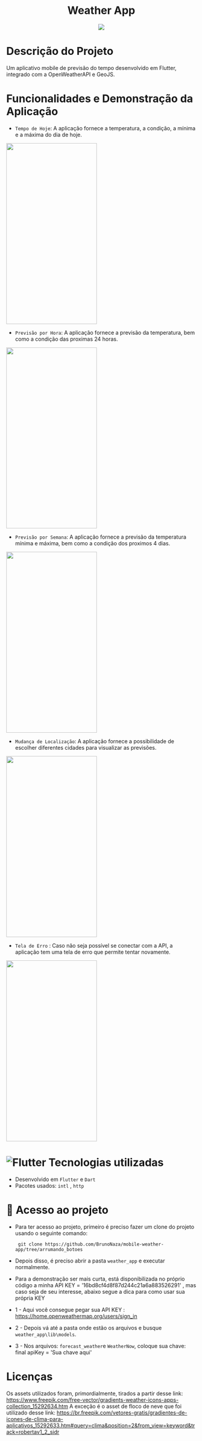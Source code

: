 # <h1 align="center"> Weather App </h1>

<p align="center">
<img src="http://img.shields.io/static/v1?label=STATUS&message=FINALIZADO&color=GREEN&style=for-the-badge"/>
</p>

# Descrição do Projeto

Um aplicativo mobile de previsão do tempo desenvolvido em Flutter, integrado com a OpenWeatherAPI e GeoJS.

# Funcionalidades e Demonstração da Aplicação
- `Tempo de Hoje`: A aplicação fornece a temperatura, a condição, a mínima e a máxima do dia de hoje. 
<img src="https://i.imgur.com/Foxbcbo.gif" width="240" height="480"/>

- `Previsão por Hora`: A aplicação fornece a previsão da temperatura, bem como a condição das proximas 24 horas.
<img src="https://i.imgur.com/ypJ6Awx.gif" width="240" height="480" />

- `Previsão por Semana`: A aplicação fornece a previsão da temperatura mínima e máxima, bem como a condição dos proximos 4 dias.
<img src="https://i.imgur.com/hSVX3Zq.gif" width="240" height="480"/>

- `Mudança de Localização`: A aplicação fornece a possibilidade de escolher diferentes cidades para visualizar as previsões.
<img src="https://i.imgur.com/vvJScRD.gif" width="240" height="480" />

- `Tela de Erro` : Caso não seja possível se conectar com a API, a aplicação tem uma tela de erro que permite tentar novamente. 
<img src="https://i.imgur.com/AtPLVwK.gif" width="240" height="480"/>

# ![Flutter](https://img.shields.io/badge/-Flutter-blue?style=flat-square&logo=flutter&logoColor=white) Tecnologias utilizadas
* Desenvolvido em `Flutter` e `Dart`
* Pacotes usados: `intl`  , `http`

# 📁 Acesso ao projeto

* Para ter acesso ao projeto, primeiro é preciso fazer um clone do projeto usando o seguinte comando: 
 
       git clone https://github.com/BrunoNaza/mobile-weather-app/tree/arrumando_botoes
 
       
* Depois disso, é preciso abrir a pasta `weather_app` e executar normalmente.

*  Para a demonstração ser mais curta, está disponibilizada no próprio código a minha API KEY = '16bd8cf4d8f87d244c21a6a883526291' , mas caso seja de seu interesse, abaixo segue a dica para como usar sua própria KEY
* 1 - Aqui você consegue pegar sua API KEY : https://home.openweathermap.org/users/sign_in 
* 2 - Depois vá até a pasta onde estão os arquivos e busque `weather_app\lib\models`. 
* 3 - Nos arquivos: `forecast_weather`e `WeatherNow`, coloque sua chave: final apiKey = 'Sua chave aqui'

#
# Licenças 
Os assets utilizados foram, primordialmente, tirados a partir desse link: https://www.freepik.com/free-vector/gradients-weather-icons-apps-collection_15292634.htm 
A exceção é o asset de floco de neve que foi utilizado desse link: https://br.freepik.com/vetores-gratis/gradientes-de-icones-de-clima-para-aplicativos_15292633.htm#query=clima&position=2&from_view=keyword&track=robertav1_2_sidr 
